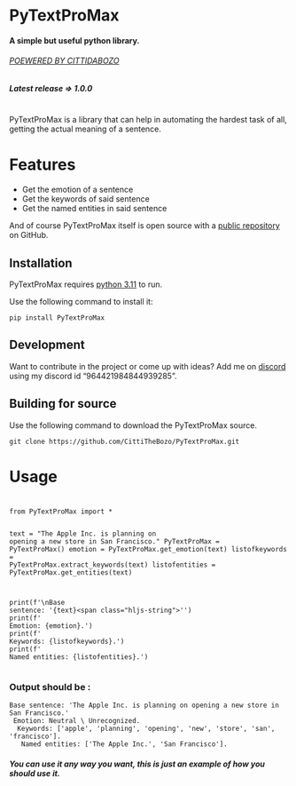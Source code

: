 <!DOCTYPE html><html><head><meta charset="utf-8"></head><body id="preview">
<h1 class="code-line" data-line-start="0" data-line-end="1"><a id="PyTextProMax_0"></a>PyTextProMax</h1>
<h4 class="code-line" data-line-start="1" data-line-end="2"><a id="A_simple_but_useful_python_library_1"></a>A simple but useful python library.</h4>
<h6 class="code-line" data-line-start="3" data-line-end="4"><a id="POEWERED_BY_CITTIDABOZOhttpsgithubcomCittiTheBozo_3"></a><a href="https://github.com/CittiTheBozo">POEWERED BY CITTIDABOZO</a></h6>
<h5 class="code-line" data-line-start="5" data-line-end="6"><a id="Latest_release__100_5"></a>Latest release =&gt; 1.0.0</h5>
<h1 class="code-line" data-line-start="7" data-line-end="8"><a id="_7"></a></h1>
<p class="has-line-data" data-line-start="9" data-line-end="11">PyTextProMax is a library that can help in automating the hardest task of all,<br>
getting the actual meaning of a sentence.</p>
<h1 class="code-line" data-line-start="12" data-line-end="13"><a id="Features_12"></a>Features</h1>
<ul>
<li class="has-line-data" data-line-start="14" data-line-end="15">Get the emotion of a sentence</li>
<li class="has-line-data" data-line-start="15" data-line-end="16">Get the keywords of said sentence</li>
<li class="has-line-data" data-line-start="16" data-line-end="18">Get the named entities in said sentence</li>
</ul>
<p class="has-line-data" data-line-start="18" data-line-end="19">And of course PyTextProMax itself is open source with a <a href="https://github.com/CittiTheBozo/PyTextProMax">public repository</a> on GitHub.</p>
<h2 class="code-line" data-line-start="19" data-line-end="20"><a id="Installation_19"></a>Installation</h2>
<p class="has-line-data" data-line-start="21" data-line-end="22">PyTextProMax requires <a href="https://www.python.org/downloads/release/python-3110/">python 3.11</a> to run.</p>
<p class="has-line-data" data-line-start="23" data-line-end="24">Use the following command to install it:</p>
<pre><code class="has-line-data" data-line-start="25" data-line-end="27">pip install PyTextProMax
</code></pre>
<h2 class="code-line" data-line-start="28" data-line-end="29"><a id="Development_28"></a>Development</h2>
<p class="has-line-data" data-line-start="30" data-line-end="31">Want to contribute in the project or come up with ideas? Add me on <a href="https:%5Cdiscord.com">discord</a> using my discord id “964421984844939285”.</p>
<h2 class="code-line" data-line-start="32" data-line-end="33"><a id="Building_for_source_32"></a>Building for source</h2>
<p class="has-line-data" data-line-start="34" data-line-end="35">Use the following command to download the PyTextProMax source.</p>
<pre><code class="has-line-data" data-line-start="37" data-line-end="39" class="language-sh">git <span class="hljs-built_in">clone</span> https://github.com/CittiTheBozo/PyTextProMax.git
</code></pre>
<h1 class="code-line" data-line-start="40" data-line-end="41"><a id="Usage_40"></a>Usage</h1>
<h1 class="code-line" data-line-start="41" data-line-end="42"><a id="_41"></a></h1>
<pre><code class="has-line-data" data-line-start="43" data-line-end="56" class="language-sh">from PyTextProMax import *

text = <span class="hljs-string">"The Apple Inc. is planning on opening a new store in San Francisco."</span>
PyTextProMax = PyTextProMax()
emotion = PyTextProMax.get_emotion(text)
listofkeywords = PyTextProMax.extract_keywords(text)
listofentities = PyTextProMax.get_entities(text)

<span class="hljs-built_in">print</span>(f<span class="hljs-string">'\nBase sentence: \'</span>{text}\<span class="hljs-string">''</span>)
<span class="hljs-built_in">print</span>(f<span class="hljs-string">' Emotion: {emotion}.'</span>)
<span class="hljs-built_in">print</span>(f<span class="hljs-string">' Keywords: {listofkeywords}.'</span>)
<span class="hljs-built_in">print</span>(f<span class="hljs-string">' Named entities: {listofentities}.'</span>)
</code></pre>

<h3 class="code-line" data-line-start="57" data-line-end="58"><a id="Output_should_be__57"></a>Output should be :</h3>
<pre><code class="has-line-data" data-line-start="60" data-line-end="65" class="language-sh">Base sentence: <span class="hljs-string">'The Apple Inc. is planning on opening a new store in San Francisco.'</span>
 Emotion: Neutral \ Unrecognized.
  Keywords: [<span class="hljs-string">'apple'</span>, <span class="hljs-string">'planning'</span>, <span class="hljs-string">'opening'</span>, <span class="hljs-string">'new'</span>, <span class="hljs-string">'store'</span>, <span class="hljs-string">'san'</span>, <span class="hljs-string">'francisco'</span>].
   Named entities: [<span class="hljs-string">'The Apple Inc.'</span>, <span class="hljs-string">'San Francisco'</span>].
</code></pre>
<h5 class="code-line" data-line-start="65" data-line-end="66"><a id="You_can_use_it_any_way_you_want_this_is_just_an_example_of_how_you_should_use_it_65"></a>You can use it any way you want, this is just an example of how you should use it.</h5>
</body></html>
